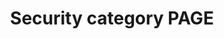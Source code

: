 ---
title: "Security category PAGE"
permalink: /categories/sec/
layout: category
author_profile: true
taxonomy: sec
---